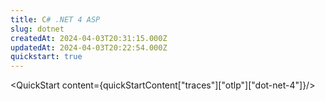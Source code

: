 ```yaml
---
title: C# .NET 4 ASP
slug: dotnet
createdAt: 2024-04-03T20:31:15.000Z
updatedAt: 2024-04-03T20:22:54.000Z
quickstart: true
---
```


<QuickStart content={quickStartContent["traces"]["otlp"]["dot-net-4"]}/>
